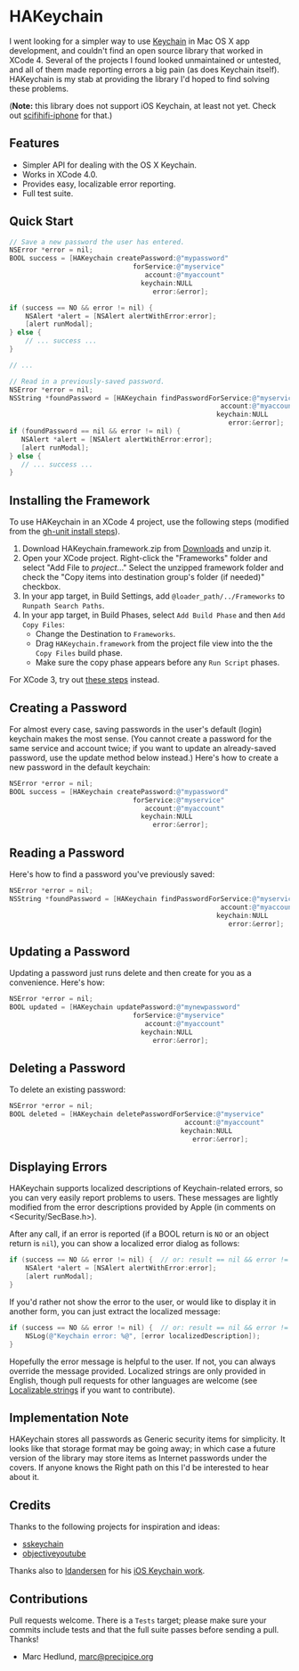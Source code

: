 
# HAKeychain #

I went looking for a simpler way to use 
[Keychain](http://en.wikipedia.org/wiki/Keychain_%28Mac_OS%29) in Mac OS X app
development, and couldn't find an open source library that worked in XCode 4.
Several of the projects I found looked unmaintained or untested, and all of 
them made reporting errors a big pain (as does Keychain itself). HAKeychain
is my stab at providing the library I'd hoped to find solving these 
problems.

(**Note:** this library does not support iOS Keychain, at least not yet. Check out
[scifihifi-iphone](https://github.com/ldandersen/scifihifi-iphone/tree/master/security)
for that.)

## Features ##

* Simpler API for dealing with the OS X Keychain.
* Works in XCode 4.0.
* Provides easy, localizable error reporting.
* Full test suite.

## Quick Start ##

```objective-c
// Save a new password the user has entered.
NSError *error = nil;
BOOL success = [HAKeychain createPassword:@"mypassword"
                               forService:@"myservice"
                                  account:@"myaccount"
                                 keychain:NULL
                                    error:&error];

if (success == NO && error != nil) {
    NSAlert *alert = [NSAlert alertWithError:error];
    [alert runModal];
} else {
    // ... success ...
}

// ...

// Read in a previously-saved password.
NSError *error = nil;
NSString *foundPassword = [HAKeychain findPasswordForService:@"myservice"
                                                     account:@"myaccount"
                                                    keychain:NULL
                                                       error:&error];
if (foundPassword == nil && error != nil) {
   NSAlert *alert = [NSAlert alertWithError:error];
   [alert runModal];
} else {
   // ... success ...
}
```

## Installing the Framework ##

To use HAKeychain in an XCode 4 project, use the following steps (modified
from the [gh-unit install steps](http://gabriel.github.com/gh-unit/_installing_xcode3.html)).

1. Download HAKeychain.framework.zip from 
   [Downloads](https://github.com/precipice/HAKeychain/downloads) and unzip it.
2. Open your XCode project. Right-click the "Frameworks" folder and select
   "Add File to *project*..."  Select the unzipped framework folder and check
   the "Copy items into destination group's folder (if needed)" checkbox.
3. In your app target, in Build Settings, add `@loader_path/../Frameworks` to
   `Runpath Search Paths`.
4. In your app target, in Build Phases, select `Add Build Phase` and then 
   `Add Copy Files`:
    * Change the Destination to `Frameworks`.
    * Drag `HAKeychain.framework` from the project file view into the the 
      `Copy Files` build phase.
    * Make sure the copy phase appears before any `Run Script` phases.

For XCode 3, try out [these steps](http://gabriel.github.com/gh-unit/_installing_xcode3.html#InstallMacOSXXcode3) 
instead. 

## Creating a Password ##

For almost every case, saving passwords in the user's default (login) keychain
makes the most sense. (You cannot create a password for the same service and
account twice; if you want to update an already-saved password, use the update
method below instead.) Here's how to create a new password in the default
keychain:

```objective-c
NSError *error = nil;
BOOL success = [HAKeychain createPassword:@"mypassword"
                               forService:@"myservice"
                                  account:@"myaccount"
                                 keychain:NULL
                                    error:&error];
```

## Reading a Password ##

Here's how to find a password you've previously saved:

```objective-c
NSError *error = nil;
NSString *foundPassword = [HAKeychain findPasswordForService:@"myservice"
                                                     account:@"myaccount"
                                                    keychain:NULL
                                                       error:&error];
```

## Updating a Password ##

Updating a password just runs delete and then create for you as a convenience.
Here's how:

```objective-c
NSError *error = nil;
BOOL updated = [HAKeychain updatePassword:@"mynewpassword"
                               forService:@"myservice"
                                  account:@"myaccount"
                                 keychain:NULL
                                    error:&error];
```

## Deleting a Password ##

To delete an existing password:

```objective-c
NSError *error = nil;
BOOL deleted = [HAKeychain deletePasswordForService:@"myservice"
                                            account:@"myaccount"
                                           keychain:NULL
                                              error:&error];
```

## Displaying Errors ##

HAKeychain supports localized descriptions of Keychain-related errors, so
you can very easily report problems to users. These messages are lightly
modified from the error descriptions provided by Apple (in comments on 
&lt;Security/SecBase.h&gt;).

After any call, if an error is reported (if a BOOL return is `NO` or an object
return is `nil`), you can show a localized error dialog as follows:

```objective-c
if (success == NO && error != nil) {  // or: result == nil && error != nil
    NSAlert *alert = [NSAlert alertWithError:error];
    [alert runModal];
}
```

If you'd rather not show the error to the user, or would like to display it
in another form, you can just extract the localized message:

```objective-c
if (success == NO && error != nil) {  // or: result == nil && error != nil
    NSLog(@"Keychain error: %@", [error localizedDescription]);
}
```

Hopefully the error message is helpful to the user. If not, you can always
override the message provided.  Localized strings are only provided in English,
though pull requests for other languages are welcome (see
[Localizable.strings](https://github.com/precipice/HAKeychain/blob/master/HAKeychain/en.lproj/Localizable.strings)
if you want to contribute).

## Implementation Note ##

HAKeychain stores all passwords as Generic security items for simplicity.
It looks like that storage format may be going away; in which case a future
version of the library may store items as Internet passwords under the covers.
If anyone knows the Right path on this I'd be interested to hear about it.

## Credits ##

Thanks to the following projects for inspiration and ideas:

* [sskeychain](https://github.com/samsoffes/sskeychain)
* [objectiveyoutube](http://code.google.com/p/objectiveyoutube)

Thanks also to [ldandersen](https://github.com/ldandersen) for his 
[iOS Keychain work](https://github.com/ldandersen/scifihifi-iphone/tree/master/security).

## Contributions ##

Pull requests welcome. There is a `Tests` target; please make sure your
commits include tests and that the full suite passes before sending a pull.
Thanks!

- Marc Hedlund, <marc@precipice.org>
